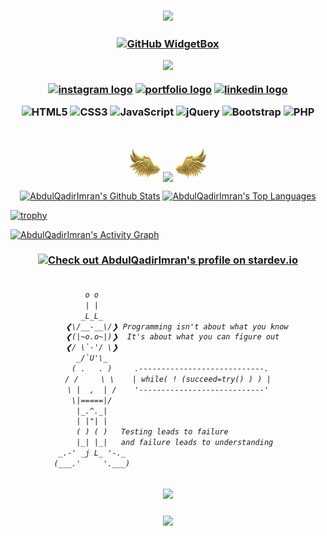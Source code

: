  <h3 align="center">
  
![](https://capsule-render.vercel.app/api?type=waving&color=gradient&height=100&section=header)

</h3>

<!-- header image -->

<h3 align="center">
  
[![GitHub WidgetBox](https://github-widgetbox.vercel.app/api/profile?username=AbdulQadirImran&data=followers,repositories,stars,commits&theme=bg_color=FFFFF&title_color=FFA500&icon_color=000)](https://github.com/Jurredr/github-widgetbox)

![](https://komarev.com/ghpvc/?username=AbdulQadirImran&label=Profile%20Visits&color=orange&style=for-the-badge)
<p dir="auto"><a href="https://www.instagram.com/abdulqadirpak" rel="nofollow"><img src="https://img.shields.io/static/v1?message=Instagram&logo=instagram&label=&color=000&logoColor=white&labelColor=&style=for-the-badge" height="25" alt="instagram logo" alt="Instagram" data-canonical-src="https://img.shields.io/badge/Instagram-1877F2?style=for-the-badge&amp;logo=instagram&amp;logoColor=white" style="max-width: 100%;"></a>
<a href="https://abdulqadirimran.netlify.app/#about_me" rel="nofollow"><img src="https://img.shields.io/static/v1?message=Portfolio&logo=portfolio&label=&color=000&logoColor=white&labelColor=&style=for-the-badge" height="25" alt="portfolio logo" alt="Portfolio" data-canonical-src="https://img.shields.io/badge/Portfolio-0077B5?style=for-the-badge&amp;logo=portfolio&amp;logoColor=white" style="max-width: 100%;"></a>
<a href="https://www.linkedin.com/in/abdulqadirimran/" rel="nofollow"><img src="https://img.shields.io/static/v1?message=LinkedIn&logo=linkedin&label=&color=000&logoColor=white&labelColor=&style=for-the-badge" height="25" alt="linkedin logo" alt="Linkedin" data-canonical-src="https://img.shields.io/badge/LinkedIn-0077B5?style=for-the-badge&amp;logo=linkedin&amp;logoColor=white" style="max-width: 100%;"></a>
</p>

![HTML5](https://img.shields.io/badge/html5-%23323330.svg?style=for-the-badge&logo=html5&logoColor=white) ![CSS3](https://img.shields.io/badge/css3-%23323330.svg?style=for-the-badge&logo=css3&logoColor=white) ![JavaScript](https://img.shields.io/badge/javascript-%23323330.svg?style=for-the-badge&logo=javascript&logoColor=white) ![jQuery](https://img.shields.io/badge/jquery-%23323330.svg?style=for-the-badge&logo=jquery&logoColor=white) ![Bootstrap](https://img.shields.io/badge/bootstrap-%23323330.svg?style=for-the-badge&logo=bootstrap&logoColor=white) ![PHP](https://img.shields.io/badge/php-%23323330.svg?style=for-the-badge&logo=php&logoColor=white)

</h3>

<br/>

<p align="center">
  <img height="50" width="50" src="left.webp"/>
  <img align="center" src="https://github-readme-streak-stats.herokuapp.com/?user=AbdulQadirImran"/>
  <img height="50" width="50" src="right.webp"/>
</p>

<p align="center">
<a href="https://github.com/AbdulQadirImran/github-readme-stats"><img alt="AbdulQadirImran's Github Stats" src="https://denvercoder1-github-readme-stats.vercel.app/api/?username=AbdulQadirImran&show_icons=true&include_all_commits=true&count_private=true&theme=bg_color=FFFFF&title_color=FFA500&icon_color=000" height="170px width="300px"/></a>
<a href="https://github.com/AbdulQadirImran/github-readme-stats"><img alt="AbdulQadirImran's Top Languages" src="https://denvercoder1-github-readme-stats.vercel.app/api/top-langs/?username=AbdulQadirImran&langs_count=8&layout=compact&theme=bg_color=bg_color=FFFFF&title_color=FFA500&icon_color=000" height="170px" width=300px"/></a>
</p>

[![trophy](https://github-profile-trophy.vercel.app/?username=AbdulQadirImran&theme=juicyfresh&no-frame=true&row=1&&margin-w=20&no-bg=true)](https://github-profile-trophy.vercel.app/?username=AbdulQadirimran&theme=juicyfresh&no-frame=true&row=1&&margin-w=20&no-bg=true)

<a href="https://github.com/AbdulQadirImran/github-readme-activity-graph"><img alt="AbdulQadirImran's Activity Graph" src="https://github-readme-activity-graph.vercel.app/graph/?username=AbdulQadirImran&bg_color=FFFFF&color=000&line=FFA500&point=FFFFFF&hide_border=true" /></a>

<h3 align="center">
  
<a href="https://stardev.io/developers/AbdulQadirImran"><img alt="Check out AbdulQadirImran's profile on stardev.io" src="https://stardev.io/developers/AbdulQadirImran/badge/languages/global.svg" /></a>

</h3>

<h6 align="center">
  
```diff

         o o                                           
         | |                                           
        _L_L_                                          
     ❮\/__-__\/❯ Programming isn't about what you know 
     ❮(|~o.o~|)❯  It's about what you can figure out   
     ❮/ \`-'/ \❯                                       
       _/`U'\_                                         
      ( .   . )     .----------------------------.     
     / /     \ \    | while( ! (succeed=try() ) ) |     
     \ |  ,  | /    '----------------------------'     
      \|=====|/                                        
       |_.^._|                                         
       | |"| |                                         
       ( ) ( )   Testing leads to failure              
       |_| |_|   and failure leads to understanding    
   _.-' _j L_ '-._                                     
  (___.'     '.___)                                    

```

</h6>

<h3 align="center">
  
![](https://quotes-github-readme.vercel.app/api?type=vetical&theme=light)

</h3>

<h3 align="center">

![](https://capsule-render.vercel.app/api?type=waving&color=gradient&height=100&section=footer)

</h3>
